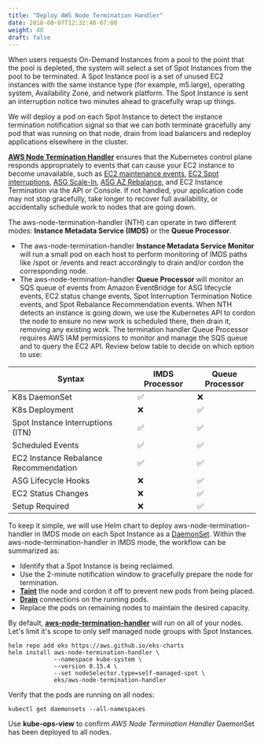 ```yaml
---
title: "Deploy AWS Node Termination Handler"
date: 2018-08-07T12:32:40-07:00
weight: 40
draft: false
---
```


When users requests On-Demand Instances from a pool to the point that the pool is depleted, the system will select a set of Spot Instances from the pool to be terminated. A Spot Instance pool is a set of unused EC2 instances with the same instance type (for example, m5.large), operating system, Availability Zone, and network platform. The Spot Instance is sent an interruption notice two minutes ahead to gracefully wrap up things. 

We will deploy a pod on each Spot Instance to detect the instance termination notification signal so that we can both terminate gracefully any pod that was running on that node, drain from load balancers and redeploy applications elsewhere in the cluster.

**[AWS Node Termination Handler](https://github.com/aws/aws-node-termination-handler)**
 ensures that the Kubernetes control plane responds appropriately to events that can cause your EC2 instance to become unavailable, such as [EC2 maintenance events](https://docs.aws.amazon.com/AWSEC2/latest/UserGuide/monitoring-instances-status-check_sched.html), [EC2 Spot interruptions](https://docs.aws.amazon.com/AWSEC2/latest/UserGuide/spot-interruptions.html), [ASG Scale-In](https://docs.aws.amazon.com/autoscaling/ec2/userguide/AutoScalingGroupLifecycle.html#as-lifecycle-scale-in), [ASG AZ Rebalance](https://docs.aws.amazon.com/autoscaling/ec2/userguide/auto-scaling-benefits.html#AutoScalingBehavior.InstanceUsage), and EC2 Instance Termination via the API or Console. If not handled, your application code may not stop gracefully, take longer to recover full availability, or accidentally schedule work to nodes that are going down.

The aws-node-termination-handler (NTH) can operate in two different modes: **Instance Metadata Service (IMDS)** or the **Queue Processor**.

* The aws-node-termination-handler **Instance Metadata Service Monitor** will run a small pod on each host to perform monitoring of IMDS paths like /spot or /events and react accordingly to drain and/or cordon the corresponding node.
* The aws-node-termination-handler **Queue Processor** will monitor an SQS queue of events from Amazon EventBridge for ASG lifecycle events, EC2 status change events, Spot Interruption Termination Notice events, and Spot Rebalance Recommendation events. When NTH detects an instance is going down, we use the Kubernetes API to cordon the node to ensure no new work is scheduled there, then drain it, removing any existing work. The termination handler Queue Processor requires AWS IAM permissions to monitor and manage the SQS queue and to query the EC2 API. Review below table to decide on which option to use:

| Syntax                                | IMDS Processor | Queue Processor |
| ------------                          | -----------    | -----------     |
| K8s DaemonSet                         | ✅	            | ❌               | 
| K8s Deployment                        | ❌             | ✅               |
| Spot Instance Interruptions (ITN)     | ✅	            | ✅	              |
| Scheduled Events                      | ✅             | ✅               |
| EC2 Instance Rebalance Recommendation | ✅	            | ✅               |
| ASG Lifecycle Hooks                   | ❌             | ✅               |
| EC2 Status Changes                    | ❌             | ✅               |
| Setup Required                        | ❌             | ✅               |


To keep it simple, we will use Helm chart to deploy aws-node-termination-handler in IMDS mode on each Spot Instance as a [DaemonSet](https://kubernetes.io/docs/concepts/workloads/controllers/daemonset/). Within the aws-node-termination-handler in IMDS mode, the workflow can be summarized as:

* Identify that a Spot Instance is being reclaimed.
* Use the 2-minute notification window to gracefully prepare the node for termination.
* [**Taint**](https://kubernetes.io/docs/concepts/configuration/taint-and-toleration/) the node and cordon it off to prevent new pods from being placed.
* [**Drain**](https://kubernetes.io/docs/tasks/administer-cluster/safely-drain-node/) connections on the running pods.
* Replace the pods on remaining nodes to maintain the desired capacity.

By default, **[aws-node-termination-handler](https://github.com/aws/aws-node-termination-handler)** will run on all of your nodes. Let's limit it's scope to only self managed node groups with Spot Instances.


```
helm repo add eks https://aws.github.io/eks-charts
helm install aws-node-termination-handler \
             --namespace kube-system \
             --version 0.15.4 \
             --set nodeSelector.type=self-managed-spot \
             eks/aws-node-termination-handler
```

Verify that the pods are running on all nodes: 
```
kubectl get daemonsets --all-namespaces
```

Use **kube-ops-view** to confirm *AWS Node Termination Handler* DaemonSet has been deployed to all nodes.